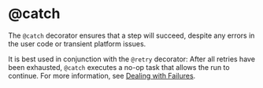 # @catch

The `@catch` decorator ensures that a step will succeed, despite any errors in the user code or transient platform issues.

It is best used in conjunction with the `@retry` decorator: After all retries have been exhausted, `@catch` executes a no-op task that allows the run to continue. For more information, see [Dealing with Failures](/metaflow/failures).

<!-- WARNING: THIS FILE WAS AUTOGENERATED! DO NOT EDIT! Instead, edit the notebook w/the location & name as this file. -->


<DocSection type="decorator" name="catch" module="metaflow" show_import="True" heading_level="3" link="https://github.com/Netflix/metaflow/tree/master/metaflow/plugins/catch_decorator.py#L22">
<SigArgSection>
<SigArg name="..." />
</SigArgSection>
<Description summary="Specifies that the step will success under all circumstances." extended_summary="The decorator will create an optional artifact, specified by `var`, which\ncontains the exception raised. You can use it to detect the presence\nof errors, indicating that all happy-path artifacts produced by the step\nare missing." />
<ParamSection name="Parameters">
	<Parameter name="var" type="string" desc="Name of the artifact in which to store the caught exception.\nIf not specified, the exception is not stored." />
	<Parameter name="print_exception" type="bool" desc="Determines whether or not the exception is printed to\nstdout when caught (Default: True)." />
</ParamSection>
</DocSection>

